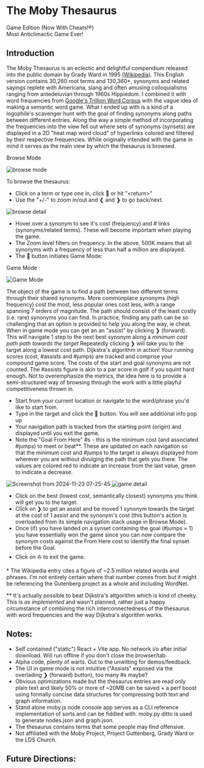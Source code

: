 # The Moby Thesaurus
Game Edition (Now With Cheats!®) <br>
Most Anticlimactic Game Ever!

## Introduction

The Moby Thesaurus is an eclectic and delightful compendium released into the public domain by Grady Ward in 1995 [(Wikipedia)](https://en.wikipedia.org/wiki/Moby_Project). This English version contains 30,260 root terms and 130,360*, synonyms and related sayings replete with Americana, slang and often amusing colloquialisms ranging from antedeluvian through 1960s Hippiedom. I combined it with word frequencies from [Google's Trillion Word Corpus](https://research.google/blog/all-our-n-gram-are-belong-to-you/) with the vague idea of making a semantic word game. What I ended up with is a kind of a logophile's scavenger hunt with the goal of finding synonyms along paths between different entries. Along the way a simple method of incorporating the frequencies into the view fell out where sets of synonyms (synsets) are displayed in a 2D "heat map word cloud" of hyperlinks colored and filtered by their respective frequencies. While originally intended with the game in mind it serves as the main view by which the thesaurus is browsed.


Browse Mode


![browse mode](https://github.com/user-attachments/assets/77ee6923-6477-432c-aa66-0541cab2a541)



To browse the thesaurus:
- Click on a term or type one in, click &#128270; or hit "\<return\>"
- Use the "+/-" to zoom in/out and &#x276E; and &#x276F; to go back/next.
  
![browse detail](https://github.com/user-attachments/assets/d9d4d38c-0d9d-4984-a583-a1e0590ffee1)


- Hover over a synonym to see it's cost (frequency) and # links (synonyms/related terms). These will become important when playing the game.
- The Zoom level filters on frequency. In the above, 500K means that all synonyms with a frequency of less than half a million are displayed.
- The  &#x1f9ed; button initiates Game Mode:

Game Mode


![Game Mode](https://github.com/user-attachments/assets/70b884cf-493f-4f41-a124-5cae8ab6961e)



The object of the game is to find a path between two different terms through their shared synonyms. More commonplace synonyms (high frequency) cost the most, less popular ones cost less, with a range spanning 7 orders of magnitude. The path should consist of the least costly (i.e. rare) synonyms you can find. In practice, finding any path can be so challenging that an option is provided to help you along the way, ie cheat. When in game mode you can get an an "assist" by clicking &#x276F; (forward). This will navigate 1 step to the next best synonym along a *minimum cost path path towards the target* Repeatedly clicking &#x276F; will take you to the target along a lowest cost path. Dijkstra's algorithm in action! Your running scores (cost, #assists and  #jumps) are tracked and comprise your compound game score. The costs of the start and goal synonyms are not counted. The #assists figure is akin to a par score in golf if you squint hard enough. Not to overemphasize the metrics, the idea here is to provide a semi-structured way of browsing through the work with a little playful competitiveness thrown in. 


- Start from your current location or navigate to the word/phrase you'd like to start from.
- Type in the target and click the &#x1f9ed; button. You will see additional info pop up
- Your navigation path is tracked from the starting point (origin) and displayed until you exit the game.
- Note the "Goal From Here" #s - this is the minimum cost (and associated #jumps) to meet or beat**. These are updated on each navigation so that the minimum *cost* and  #jumps to the target is always displayed from wherever you are without divulging the path that gets you there. The values are colored red to indicate an increase from the last value, green to indicate a decrease.

![Screenshot from 2024-11-23 07-25-45](https://github.com/user-attachments/assets/fb7e42d5-6f4c-431f-809a-056bff6e329f)
![game detail](https://github.com/user-attachments/assets/33f6d28e-b0c9-44a7-8365-efc2ca50598f)

- Click on the best (lowest cost, semantically closest)  synonyms you think will get you to the target.
- Click on &#x276F; to get an assist and be moved 1 synonym towards the target at the cost of 1 assist and the synonym's cost (this button's action is overloaded from its simple navigation stack usage in Browse Mode).
- Once (if) you have landed on a synset containing the goal (#jumps = 1) you have essentially won the game since you can now compare the synonym costs against the From Here cost to identify the final synset before the Goal. 
- Click on &#x26F5; to exit the game.

\* The Wikipedia entry cites a figure of ~2.5 million related words and phrases.  I'm not entirely certain where that number comes from but it might be referencing the Gutenberg project as a whole and including WordNet.

\** It's actually possible to beat Dijkstra's altgorithm which is kind of cheeky. This is *as implemented* and wasn't planned, rather just a happy circumstance of combining the rich interconnectedness of the thesaurus with word frequencies and the way Dijkstra's algorithm works.


## Notes:
- Self contained ("static") React + Vite app. No network i/o after initial download. Will run offline if you don't close the browser/tab.
- Alpha code, plenty of warts. Out to the unwitting for demos/feedback.
- The UI in game mode is not intuitive ("Assists" exposed via the overlading &#x276F; (forward) button), too many #s maybe?
- Obvious optimizations made but the thesaurus entries are read only plain text and likely 50% or more of ~20MB can be saved + a perf boost using formally concise data structures for compressing both text and graph information.
- Stand alone moby.js node console app serves as a CLI reference implementation of sorts and can be fiddled with. moby.py ditto is used to generate nodes.json and graph.json.
- The thesaurus contains terms that some people may find offensive.
- Not affiliated with the Moby Project, Project Guttenberg, Grady Ward or the LDS Church.


## Future Directions:






